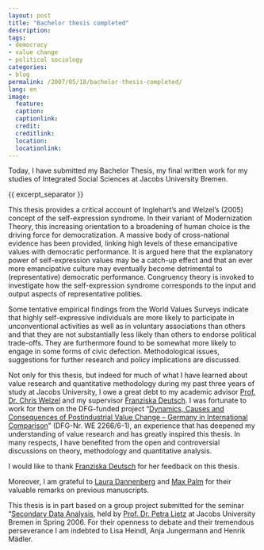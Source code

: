 ```yaml
---
layout: post
title: "Bachelor thesis completed"
description:
tags:
- democracy
- value change
- political sociology
categories:
- blog
permalink: /2007/05/18/bachelor-thesis-completed/
lang: en
image:
  feature:
  caption: 
  captionlink: 
  credit: 
  creditlink: 
  location: 
  locationlink:
---
```


Today, I have submitted my Bachelor Thesis, my final written work for my studies of Integrated Social Sciences at Jacobs University Bremen. 

{{ excerpt_separator }}

This thesis provides a critical account of Inglehart’s and Welzel’s (2005) concept of the self-expression syndrome. 
In their variant of Modernization Theory, this increasing orientation to a broadening of human choice is the driving force for democratization. 
A massive body of cross-national evidence has been provided, linking high levels of these emancipative values with democratic performance. 
It is argued here that the explanatory power of self-expression values may be a catch-up effect and that an ever more emancipative culture may eventually become  detrimental to (representative) democratic performance. 
Congruency theory is invoked to investigate how the self-expression syndrome corresponds to the input and output aspects of representative polities. 

Some tentative empirical findings from the World Values Surveys indicate that highly self-expressive individuals are more likely to participate in unconventional activities as well as in voluntary associations than others and that they are not substantially less likely than others to endorse political trade-offs. 
They are furthermore found to be somewhat more likely to engage in some forms of civic defection. 
Methodological issues, suggestions for further research and policy implications are discussed. 

Not only for this thesis, but indeed for much of what I have learned about value research and quantitative methodology during my past three years of study at Jacobs University, I owe a great debt to my academic advisor [Prof. Dr. Chris Welzel](http://www.jacobs-university.de/directory/cwelzel/index.php) and my supervisor [Franziska Deutsch](http://www.jacobs-university.de/directory/02845). 
I was fortunate to work for them on the DFG-funded project “[Dynamics, Causes and Consequences of Postindustrial Value Change – Germany in International Comparison](http://www.jacobs-university.de/schools/shss/research/wvs/home)” (DFG-Nr. WE 2266/6-1), an experience that has deepened my understanding of value research and has greatly inspired this thesis. 
In many respects, I have benefited from the open and controversial discussions on theory, methodology and quantitative analysis.  

I would like to thank [Franziska Deutsch](http://www.jacobs-university.de/directory/02845) for her feedback on this thesis. 

Moreover, I am grateful to [Laura Dannenberg](http://www.uva.nl/over_de_uva/object.cfm/53C1ABE3-5172-4844-9BE5AD57C714433A/uid=KDA1IiY0KipLTEpYIAo=) and [Max Palm](http://www.palm-island.net) for their valuable remarks on previous manuscripts. 

This thesis is in part based on a group project submitted for the seminar “[Secondary Data Analysis](http://www.jacobs-university.de/academics/courses/Spring_2006/SHSS/990212_1/), held by [Prof. Dr. Petra Lietz](http://www.jacobs-university.de/directory/02628/) at Jacobs University Bremen in Spring 2006. 
For their openness to debate and their tremendous perseverance I am indebted to Lisa Heindl, Anja Jungermann and Henrik Mädler. 